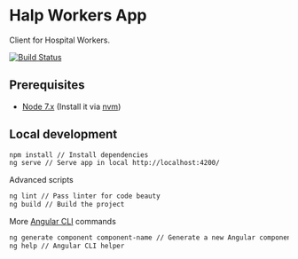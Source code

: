 # Halp Workers App
Client for Hospital Workers.

[![Build Status](https://travis-ci.org/halp-project/halp-workers-app.svg?branch=master)](https://travis-ci.org/halp-project/halp-workers-app)

## Prerequisites

- [Node 7.x](https://nodejs.org/es/) (Install it via [nvm](https://github.com/creationix/nvm))

## Local development
```bash
npm install // Install dependencies 
ng serve // Serve app in local http://localhost:4200/ 
```

Advanced scripts
```bash
ng lint // Pass linter for code beauty
ng build // Build the project
```

More [Angular CLI](https://cli.angular.io/) commands
```bash
ng generate component component-name // Generate a new Angular component 
ng help // Angular CLI helper 
```
